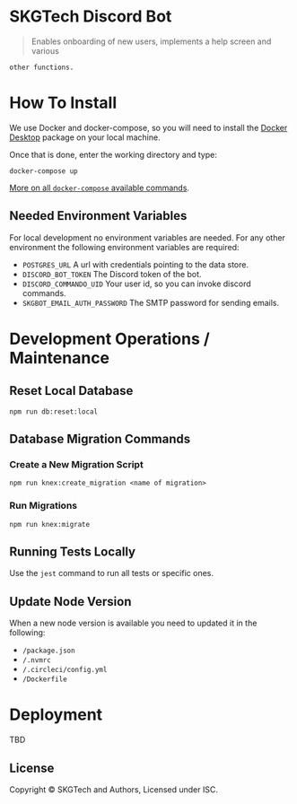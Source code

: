 # SKGTech Discord Bot

> Enables onboarding of new users, implements a help screen and various

    other functions.

# How To Install

We use Docker and docker-compose, so you will need to install
the [Docker Desktop][docker-desktop] package
on your local machine.

Once that is done, enter the working directory and type:

```
docker-compose up
```

[More on all `docker-compose` available commands][docker-compose].

## Needed Environment Variables

For local development no environment variables are needed. For any other
environment the following environment variables are required:

-   `POSTGRES_URL` A url with credentials pointing to the data store.
-   `DISCORD_BOT_TOKEN` The Discord token of the bot.
-   `DISCORD_COMMANDO_UID` Your user id, so you can invoke discord commands.
-   `SKGBOT_EMAIL_AUTH_PASSWORD` The SMTP password for sending emails.

# Development Operations / Maintenance

## Reset Local Database

```
npm run db:reset:local
```

## Database Migration Commands

### Create a New Migration Script

```
npm run knex:create_migration <name of migration>
```

### Run Migrations

```
npm run knex:migrate
```

## Running Tests Locally

Use the `jest` command to run all tests or specific ones.

## Update Node Version

When a new node version is available you need to updated it in the following:

-   `/package.json`
-   `/.nvmrc`
-   `/.circleci/config.yml`
-   `/Dockerfile`

# Deployment

TBD

## License

Copyright © SKGTech and Authors, Licensed under ISC.

[docker-compose]: https://docs.docker.com/compose/reference/overview/
[docker-desktop]: https://www.docker.com/products/docker-desktop
